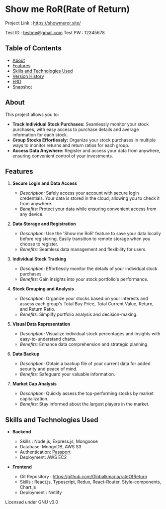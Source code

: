 # Show me RoR(Rate of Return)

Project Link : <https://showmeror.site/>

Test ID : testme@gmail.com
Test PW : 12345678

## Table of Contents

- [About](#about)
- [Features](#features)
- [Skills and Technologies Used](#skills-and-technologies-used)
- [Version History](#version-history)
- [ERD](#erd)
- [Snapshot](#snapshot)

## About

This project allows you to:

- **Track Individual Stock Purchases:** Seamlessly monitor your stock purchases, with easy access to purchase details and average information for each stock.
- **Group Stocks Effortlessly:** Organize your stock purchases in multiple ways to monitor returns and return ratios for each group.
- **Access Data Anywhere:** Register and access your data from anywhere, ensuring convenient control of your investments.

## Features

1. **Secure Login and Data Access**

   - _Description:_ Safely access your account with secure login credentials. Your data is stored in the cloud, allowing you to check it from anywhere.
   - _Benefits:_ Protect your data while ensuring convenient access from any device.

1. **Data Storage and Registration**

   - _Description:_ Use the 'Show me RoR' feature to save your data locally before registering. Easily transition to remote storage when you choose to register.
   - _Benefits:_ Seamless data management and flexibility for users.

1. **Individual Stock Tracking**

   - _Description:_ Effortlessly monitor the details of your individual stock purchases.
   - _Benefits:_ Gain insights into your stock portfolio's performance.

1. **Stock Grouping and Analysis**

   - _Description:_ Organize your stocks based on your interests and assess each group's Total Buy Price, Total Current Value, Return, and Return Ratio.
   - _Benefits:_ Simplify portfolio analysis and decision-making.

1. **Visual Data Representation**

   - _Description:_ Visualize individual stock percentages and insights with easy-to-understand charts.
   - _Benefits:_ Enhance data comprehension and strategic planning.

1. **Data Backup**

   - _Description:_ Obtain a backup file of your current data for added security and peace of mind.
   - _Benefits:_ Safeguard your valuable information.

1. **Market Cap Analysis**
   - _Description:_ Quickly assess the top-performing stocks by market capitalization.
   - _Benefits:_ Stay informed about the largest players in the market.

## Skills and Technologies Used

- **Backend**

  - Skills : Node.js, Express.js, Mongoose
  - Database: MongoDB, AWS S3
  - Authentication: [Passport](https://www.passportjs.org/)
  - Deployment: AWS EC2

- **Frontend**
  - Git Repository : https://github.com/Globalkmaria/rateOfReturn
  - Skills : React.js, Typescript, Redux, React-Router, Style-components, Chart.js
  - Deployment : Netlify

Licensed under GNU v3.0
